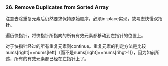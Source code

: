 ### 26. Remove Duplicates from Sorted Array

注意去除重复元素后仍然要求保持原始顺序，必须in-place实现，故考虑快慢双指针。

遍历快指针，将快指针所指向的所有有效元素都移动到左指针的位置上。

对于快指针经过的所有重复元素则continue。重复元素的判定方法是比较nums[right]==nums[left]（而不是nums[right]==nums[rihgt-1]），因为如前所述，所有的有效元素都已经在左指针上了。

